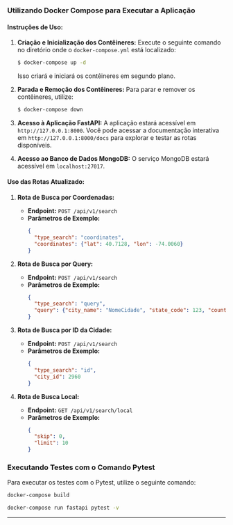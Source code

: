 ### Utilizando Docker Compose para Executar a Aplicação

#### Instruções de Uso:

1. **Criação e Inicialização dos Contêineres:**
   Execute o seguinte comando no diretório onde o `docker-compose.yml` está localizado:

   ```bash
   $ docker-compose up -d
   ```

   Isso criará e iniciará os contêineres em segundo plano.

2. **Parada e Remoção dos Contêineres:**
   Para parar e remover os contêineres, utilize:

   ```bash
   $ docker-compose down
   ```

3. **Acesso à Aplicação FastAPI:**
   A aplicação estará acessível em `http://127.0.0.1:8000`. Você pode acessar a documentação interativa em `http://127.0.0.1:8000/docs` para explorar e testar as rotas disponíveis.

4. **Acesso ao Banco de Dados MongoDB:**
   O serviço MongoDB estará acessível em `localhost:27017`.

#### Uso das Rotas Atualizado:

1. **Rota de Busca por Coordenadas:**
   - **Endpoint:** `POST /api/v1/search`
   - **Parâmetros de Exemplo:**
     ```json
     {
       "type_search": "coordinates",
       "coordinates": {"lat": 40.7128, "lon": -74.0060}
     }
     ```

2. **Rota de Busca por Query:**
   - **Endpoint:** `POST /api/v1/search`
   - **Parâmetros de Exemplo:**
     ```json
     {
       "type_search": "query",
       "query": {"city_name": "NomeCidade", "state_code": 123, "country_code": 456}
     }
     ```

3. **Rota de Busca por ID da Cidade:**
   - **Endpoint:** `POST /api/v1/search`
   - **Parâmetros de Exemplo:**
     ```json
     {
       "type_search": "id",
       "city_id": 2960
     }
     ```

4. **Rota de Busca Local:**
   - **Endpoint:** `GET /api/v1/search/local`
   - **Parâmetros de Exemplo:**
     ```json
     {
       "skip": 0,
       "limit": 10
     }
     ```
 
 ### Executando Testes com o Comando Pytest

Para executar os testes com o Pytest, utilize o seguinte comando:

```bash
docker-compose build

docker-compose run fastapi pytest -v
```

---

